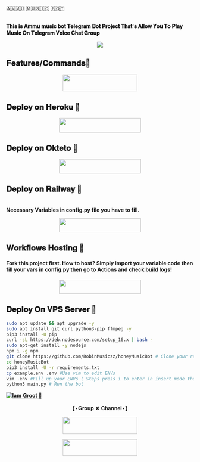 🇦‌🇲‌🇲‌🇺‌ 🇲‌🇺‌🇸‌🇮‌🇨‌ 🇧‌🇴‌🇹‌‌‌‌‌

<br><b> 𝐓𝐡𝐢𝐬 𝐢𝐬 𝐀𝐦𝐦𝐮 𝐦𝐮𝐬𝐢𝐜 𝐛𝐨𝐭 𝐓𝐞𝐥𝐞𝐠𝐫𝐚𝐦 𝐁𝐨𝐭 𝐏𝐫𝐨𝐣𝐞𝐜𝐭 𝐓𝐡𝐚𝐭'𝐬 𝐀𝐥𝐥𝐨𝐰 𝐘𝐨𝐮 𝐓𝐨 𝐏𝐥𝐚𝐲 𝐌𝐮𝐬𝐢𝐜 𝐎𝐧 𝐓𝐞𝐥𝐞𝐠𝐫𝐚𝐦 𝐕𝐨𝐢𝐜𝐞 𝐂𝐡𝐚𝐭 𝐆𝐫𝐨𝐮𝐩</b><br>

<p align="center"><a href="https://t.me/rjbr0"><img src="https://telegra.ph//file/dbb9fe2d8746340eec9b1.jpg"></a></p>
<p align="center">


## 𝐅𝐞𝐚𝐭𝐮𝐫𝐞𝐬/𝐂𝐨𝐦𝐦𝐚𝐧𝐝𝐬👀

<p align="center"><a href="https://iv.iamidiotareyoutoo.com/1016b36829514d0ba3f7a1a7d4c23ec1_vTelegraphBot"> <img src="https://img.shields.io/badge/𝐁𝐨𝐭 𝐂𝐨𝐦𝐦𝐚𝐧𝐝𝐬-pink?&style=for-the-badge&=telegram" width="200" height="45.45"></a></p>



## 𝐃𝐞𝐩𝐥𝐨𝐲 𝐨𝐧 𝐇𝐞𝐫𝐨𝐤𝐮 🤫

<p align="center"><a href="https://dashboard.heroku.com/new?template=https://github.com/RobinMusiczz/honeyMusicBot"> <img src="https://img.shields.io/badge/Deploy%20On%20Heroku-black?style=for-the-badge&=heroku" width="220" height="38.45"/></a></p>

## 𝐃𝐞𝐩𝐥𝐨𝐲 𝐨𝐧 𝐎𝐤𝐭𝐞𝐭𝐨 🤭

<p align="center"><a href="https://cloud.okteto.com/new?template=https://github.com/RobinMusiczz/honeyMusicBot"> <img src="https://img.shields.io/badge/Deploy%20On%20Okteto-black?style=for-the-badge&=Okteto" width="220" height="38.45"/></a></p>

## 𝐃𝐞𝐩𝐥𝐨𝐲 𝐨𝐧 𝐑𝐚𝐢𝐥𝐰𝐚𝐲 🤨
<br><b> Necessary Variables in config.py file you have to fill. </b><br>

<p align="center"><a href="https://railway.app/new/new?template=https://github.com/RobinMusiczz/honeyMusicBot-Deploy&envs=SESSION_NAME,BOT_TOKEN,BOT_NAME,BOT_USERNAME,API_ID,API_HASH,SUDO_USERS,DURATION_LIMIT"> <img src="https://img.shields.io/badge/Deploy%20on%20Railway-black?style=for-the-badge&=railway" width="220" height="38.45"/></a></p>

## 𝐖𝐨𝐫𝐤𝐟𝐥𝐨𝐰𝐬 𝐇𝐨𝐬𝐭𝐢𝐧𝐠 🤗

<h4>Fork this project first. How to host? Simply import your variable code then fill your vars in config.py then go to Actions and check build logs!</h4>
<p align="center"><a href="https://github.com/RobinMusiczz/honeyMusicBot/fork"><img src="https://img.shields.io/badge/Workflow%20Deploy-black?style=for-the-badge&logo=github" width="220" height="38.45"/></a></p>

## 𝐃𝐞𝐩𝐥𝐨𝐲 𝐎𝐧 𝐕𝐏𝐒 𝐒𝐞𝐫𝐯𝐞𝐫 👻

```sh
sudo apt update && apt upgrade -y
sudo apt install git curl python3-pip ffmpeg -y
pip3 install -U pip
curl -sL https://deb.nodesource.com/setup_16.x | bash -
sudo apt-get install -y nodejs
npm i -g npm
git clone https://github.com/RobinMusiczz/honeyMusicBot # Clone your repo.
cd honeyMusicBot
pip3 install -U -r requirements.txt
cp example.env .env #Use vim to edit ENVs
vim .env #Fill up your ENVs ( Steps press i to enter in insert mode then edit the file. Press Esc to exit the editing mode then type :wq! and press Enter key to save the file.)
python3 main.py # Run the bot
```
[![𝐈𝐚𝐦 𝐆𝐫𝐨𝐨𝐭 🌱](https://telegra.ph//file/a8da659b4ace64c06edd0.jpg)](https://t.me/MyNameIsGroot)

<p align="center"> 【⋆𝐆𝐫𝐨𝐮𝐩 ✘ 𝐂𝐡𝐚𝐧𝐧𝐞𝐥⋆】 </p>

<p align="center"><a href="https://t.me/TeluguFriendsClub"><img src="https://img.shields.io/badge/𝐒𝐔𝐏𝐏𝐎𝐑𝐓-black?&style=for-the-badge&logo=telegram" width="200" height="45.45"></a></p>
<p align="center"><a href="https://t.me/rjbr0"><img src="https://img.shields.io/badge/𝐂𝐇𝐀𝐍𝐍𝐄𝐋-black?&style=for-the-badge&logo=telegram" width="200" height="45.45"></a></p>

